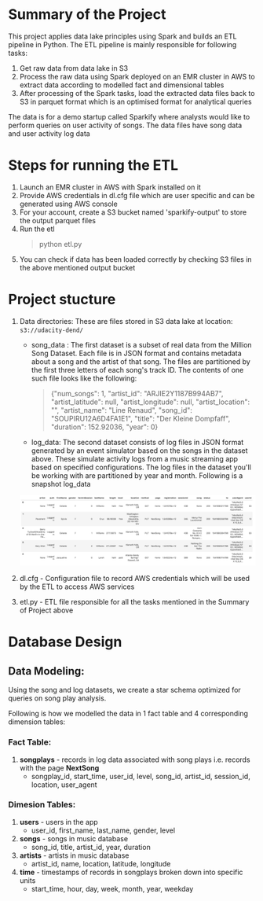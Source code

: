 # Summary of the Project

This project applies data lake principles using Spark and builds an ETL pipeline in Python. 
The ETL pipeline is mainly responsible for following tasks:
1. Get raw data from data lake in S3
2. Process the raw data using Spark deployed on an EMR cluster in AWS to extract data according to modelled
 fact and dimensional tables
3. After processing of the Spark tasks, load the extracted data files back to S3 in parquet format which is an 
optimised format for analytical queries

The data is for a demo startup called Sparkify where analysts would like to 
perform queries on user activity of songs. The data files have song data and 
user activity log data


# Steps for running the ETL
1. Launch an EMR cluster in AWS with Spark installed on it
2. Provide AWS credentials in dl.cfg file which are user specific and can be generated using AWS console 
3. For your account, create a S3 bucket named 'sparkify-output' to store the output parquet files                                                     
4. Run the etl
    > python etl.py
5. You can check if data has been loaded correctly by checking S3 files in the above mentioned output bucket

# Project stucture

1. Data directories:
    These are files stored in S3 data lake at location: ```s3://udacity-dend/```
    - song_data : The first dataset is a subset of real data from the Million Song Dataset. Each file is in JSON format
     and contains metadata about a song and the artist of that song. The files are partitioned by the first three
      letters of each song's track ID. The contents of one such file looks like the following:
      
      > {"num_songs": 1, "artist_id": "ARJIE2Y1187B994AB7", "artist_latitude": null, "artist_longitude": null, "artist_location": "", "artist_name": "Line Renaud", "song_id": "SOUPIRU12A6D4FA1E1", "title": "Der Kleine Dompfaff", "duration": 152.92036, "year": 0}
    
    - log_data: The second dataset consists of log files in JSON format generated by an event simulator based on the 
    songs in the dataset above. These simulate activity logs from a music streaming app based on specified 
    configurations. The log files in the dataset you'll be working with are partitioned by year and month.
    Following is a snapshot log_data
    
     ![Log Data preview](images/log-data.png)
    
2. dl.cfg - Configuration file to record AWS credentials which will be used by the ETL to access AWS services

3. etl.py - ETL file responsible for all the tasks mentioned in the Summary of Project above


# Database Design


## Data Modeling:

Using the song and log datasets, we create a star schema optimized for queries on song play analysis.

Following is how we modelled the data in 1 fact table and 4 corresponding dimension tables:

### Fact Table:
1. **songplays** - records in log data associated with song plays i.e. records with the page __NextSong__
    - songplay_id, start_time, user_id, level, song_id, artist_id, session_id, location, user_agent
 
### Dimesion Tables:
1. **users** - users in the app
    - user_id, first_name, last_name, gender, level
2. **songs** - songs in music database
    - song_id, title, artist_id, year, duration
3. **artists** - artists in music database
    - artist_id, name, location, latitude, longitude
4. **time** - timestamps of records in songplays broken down into specific units
    - start_time, hour, day, week, month, year, weekday
